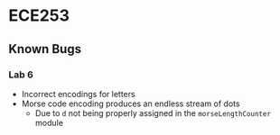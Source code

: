 # ECE253

## Known Bugs

### Lab 6

- Incorrect encodings for letters
- Morse code encoding produces an endless stream of dots
  - Due to `d` not being properly assigned in the `morseLengthCounter` module
